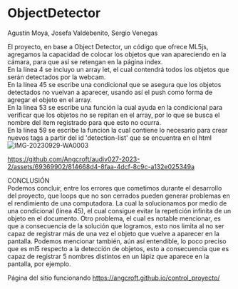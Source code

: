 # ObjectDetector

Agustín Moya, Josefa Valdebenito, Sergio Venegas

El proyecto, en base a Object Detector, un código que ofrece ML5js, agregamos la capacidad de colocar los objetos que van apareciendo en la cámara, para que así se retengan en la página index. </br>
En la línea 4 se incluyo un array let, el cual contendrá todos los objetos que serán detectados por la webcam. </br>
En la línea 45 se escribe una condicional que se asegura que los objetos detectados no vuelvan a aparecer, usando así el push como forma de agregar el objeto en el array. </br>
En la línea 53 se escribe una función la cual ayuda en la condicional para verificar que los objetos no se repitan en el array, por lo que se busca el nombre del item registrado para que esto no ocurra. </br>
En la línea 59 se escribe la funcion la cual contiene lo necesario para crear nuevos tags a partir del id 'detection-list' que se encuentra en el html </br>
![IMG-20230929-WA0003](https://github.com/Angcroft/audiv027-2023-2/assets/69369902/18501e72-a669-4f40-9c87-5f9bbd42259d)


https://github.com/Angcroft/audiv027-2023-2/assets/69369902/814668d4-8faa-4dcf-8c9c-a132e025349a

CONCLUSIÓN </br>
Podemos concluir, entre los errores que cometimos durante el desarrollo del proyecto, que loops que no son cerrados pueden generar problemas en el rendimiento de una computadora. La cual la solucionamos por medio de una condicional (línea 45), el cual consigue evitar la repetición infinita de un objeto en el documento. Otro problema, el cual es notable mencionar, es que a consecuencia de la solución que logramos, esto nos limita al no ser capaz de registrar más de una vez el objeto que vuelve a aparecer en la pantalla. Podemos mencionar también, aún así entendible, lo poco preciso que es ml5 respecto a la detección de objetos, esto a consecuencia que es capaz de registrar 5 nombres distintos en un lápiz que aparece en la pantalla, por ejemplo.

Página del sitio funcionando
https://angcroft.github.io/control_proyecto/
